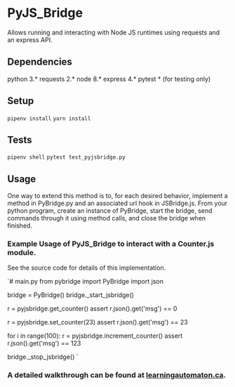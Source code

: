 # PyJS_Bridge
Allows running and interacting with Node JS runtimes using requests and an express API.

## Dependencies
python 3.*
requests 2.*
node 8.*
express 4.*
pytest * (for testing only)

## Setup

`pipenv install`
`yarn install`

## Tests
`pipenv shell`
`pytest test_pyjsbridge.py`

## Usage
One way to extend this method is to, for each desired behavior, implement a method in PyBridge.py and an associated url hook in JSBridge.js. From your python program, create an instance of PyBridge, start the bridge, send commands through it using method calls, and close the bridge when finished. 

### Example Usage of PyJS_Bridge to interact with a Counter.js module.
See the source code for details of this implementation. 

`# main.py
from pybridge import PyBridge
import json

bridge = PyBridge()
bridge._start_jsbridge()

r = pyjsbridge.get_counter()
assert r.json().get('msg') == 0 

r = pyjsbridge.set_counter(23)
assert r.json().get('msg') == 23 

for i in range(100):
    r = pyjsbridge.increment_counter()
assert r.json().get('msg') == 123

bridge._stop_jsbridge() `

### A detailed walkthrough can be found at [learningautomaton.ca](https://learningautomaton.ca/2019/07/pyjsbridge/).
